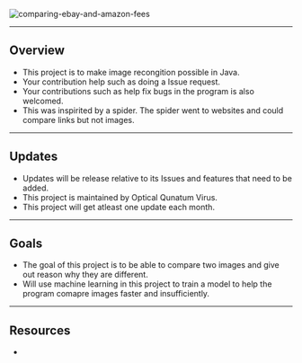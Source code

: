 ![comparing-ebay-and-amazon-fees](https://cloud.githubusercontent.com/assets/20078621/18279993/3ca8d92c-741d-11e6-9ad3-dd9ca14d48ed.jpg)

****

## Overview
  * This project is to make image recongition possible in Java. <br />
  * Your contribution help such as doing a Issue request. <br />
  * Your contributions such as help fix bugs in the program is also welcomed. <br />
  * This was inspirited by a spider. The spider went to websites and could compare links but not images. <br/>

****

## Updates
  * Updates will be release relative to its Issues and features that need to be added. <br />
  * This project is maintained by Optical Qunatum Virus. <br />
  * This project will get atleast one update each month. <br />

****

## Goals
  * The goal of this project is to be able to compare two images and give out reason why they are different. <br />
  * Will use machine learning in this project to train a model to help the program comapre images faster and insufficiently. <br />

****

## Resources
  * 
